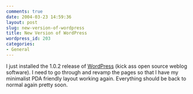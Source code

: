 ```yaml
---
comments: true
date: 2004-03-23 14:59:36
layout: post
slug: new-version-of-wordpress
title: New Version of WordPress
wordpress_id: 203
categories:
- General
---
```


I just installed the 1.0.2 release of [WordPress](http://wordpress.org/) (kick ass open source weblog software). I need to go through and revamp the pages so that I have my minimalist PDA friendly layout working again.  Everything should be back to normal again pretty soon.
